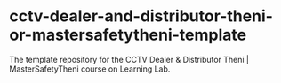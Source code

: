 # cctv-dealer-and-distributor-theni-or-mastersafetytheni-template
The template repository for the CCTV Dealer &amp; Distributor Theni | MasterSafetyTheni course on Learning Lab.

